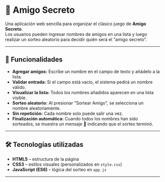 # 🎁 Amigo Secreto

Una aplicación web sencilla para organizar el clásico juego de **Amigo Secreto**.  
Los usuarios pueden ingresar nombres de amigos en una lista y luego realizar un sorteo aleatorio para decidir quién será el "amigo secreto".  

---

## 🚀 Funcionalidades

- **Agregar amigos:** Escribe un nombre en el campo de texto y añádelo a la lista.  
- **Validar entrada:** Si el campo está vacío, el sistema pedirá un nombre válido.  
- **Visualizar la lista:** Todos los nombres añadidos aparecen en una lista visible.  
- **Sorteo aleatorio:** Al presionar "Sortear Amigo", se selecciona un nombre aleatoriamente.  
- **Sin repetición:** Cada nombre solo puede salir una vez.  
- **Finalización automática:** Cuando todos los nombres han sido sorteados, se muestra un mensaje 🎉 indicando que el sorteo terminó.  

---

## 🛠️ Tecnologías utilizadas

- **HTML5** – estructura de la página  
- **CSS3** – estilos visuales (personalizados en `style.css`)  
- **JavaScript (ES6)** – lógica del sorteo en `app.js`  

---


